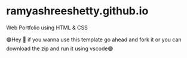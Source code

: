 # ramyashreeshetty.github.io
Web Portfolio using HTML &amp; CSS

:purple_circle:Hey :wave: if you wanna use this template go ahead and fork it or you can download the zip and run it using vscode:purple_circle:
